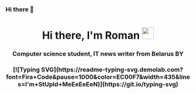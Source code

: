 ### Hi there 👋

<h1 align="center">Hi there, I'm Roman
<img src="https://github.com/blackcater/blackcater/raw/main/images/Hi.gif" height="32"/></h1>
<h3 align="center">Computer science student, IT news writer from Belarus BY</h3>

<h3 align="center">[![Typing SVG](https://readme-typing-svg.demolab.com?font=Fira+Code&pause=1000&color=EC00F7&width=435&lines=I'm+StUpId+MeEeEeEeN)](https://git.io/typing-svg)</h3>
<h3 align="center"></h3>

